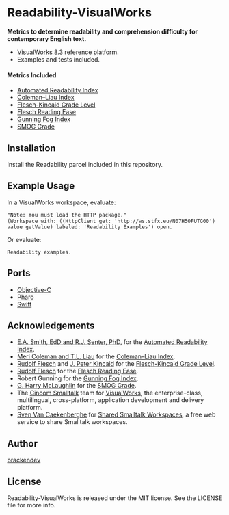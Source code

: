 Readability-VisualWorks
=======================

**Metrics to determine readability and comprehension difficulty for contemporary English text.**

* [VisualWorks 8.3](http://www.cincomsmalltalk.com/) reference platform.
* Examples and tests included.

#### Metrics Included

* [Automated Readability Index](http://en.wikipedia.org/wiki/Automated_Readability_Index)
* [Coleman–Liau Index](http://en.wikipedia.org/wiki/Coleman–Liau_index)
* [Flesch-Kincaid Grade Level](http://en.wikipedia.org/wiki/Flesch–Kincaid_readability_tests)
* [Flesch Reading Ease](http://en.wikipedia.org/wiki/Flesch–Kincaid_readability_tests)
* [Gunning Fog Index](http://en.wikipedia.org/wiki/Gunning_fog_index)
* [SMOG Grade](http://en.wikipedia.org/wiki/SMOG)

## Installation

Install the Readability parcel included in this repository.

## Example Usage

In a VisualWorks workspace, evaluate:

```smalltalk
"Note: You must load the HTTP package."
(Workspace with: ((HttpClient get: 'http://ws.stfx.eu/N07H5OFUTG00') value getValue) labeled: 'Readability Examples') open.
```

Or evaluate:

```smalltalk
Readability examples.
```

## Ports

* [Objective-C](http://brackendev.github.io/Readability-Objective-C/)
* [Pharo](http://brackendev.github.io/Readability-Pharo/)
* [Swift](http://brackendev.github.io/Readability-Swift/)

## Acknowledgements

* [E.A. Smith, EdD and R.J. Senter, PhD](https://apps.dtic.mil/dtic/tr/fulltext/u2/667273.pdf), for the [Automated Readability Index](http://en.wikipedia.org/wiki/Automated_Readability_Index).
* [Meri Coleman and T.L. Liau](https://psycnet.apa.org/record/1975-22007-001) for the [Coleman–Liau Index](http://en.wikipedia.org/wiki/Coleman–Liau_index).
* [Rudolf Flesch](https://en.wikipedia.org/wiki/Rudolf_Flesch) and [J. Peter Kincaid](https://en.wikipedia.org/wiki/J._Peter_Kincaid) for the [Flesch-Kincaid Grade Level](http://en.wikipedia.org/wiki/Flesch–Kincaid_readability_tests).
* [Rudolf Flesch](https://en.wikipedia.org/wiki/Rudolf_Flesch) for the [Flesch Reading Ease](https://en.wikipedia.org/wiki/Flesch–Kincaid_readability_tests#Flesch_reading_ease).
* Robert Gunning for the [Gunning Fog Index](http://en.wikipedia.org/wiki/Gunning_fog_index).
* [G. Harry McLaughlin](https://ogg.osu.edu/media/documents/health_lit/WRRSMOG_Readability_Formula_G._Harry_McLaughlin__1969_.pdf) for the [SMOG Grade](http://en.wikipedia.org/wiki/SMOG).
* The [Cincom Smalltalk](http://www.cincomsmalltalk.com/) team for [VisualWorks](http://www.cincomsmalltalk.com/), the enterprise-class, multilingual, cross-platform, application development and delivery platform.
* [Sven Van Caekenberghe](https://github.com/svenvc) for [Shared Smalltalk Workspaces](http://ws.stfx.eu/), a free web service to share Smalltalk workspaces.

## Author

[brackendev](https://www.github.com/brackendev)

## License

Readability-VisualWorks is released under the MIT license. See the LICENSE file for more info.
